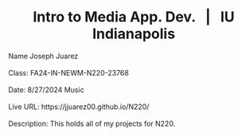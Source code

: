 <h1 align="center">Intro to Media App. Dev. &nbsp | &nbsp IU Indianapolis</h1>
Name Joseph Juarez <br> <br>
Class: FA24-IN-NEWM-N220-23768 <br> <br>
Date: 8/27/2024 Music <br> <br>
Live URL: https://jjuarez00.github.io/N220/ <br> <br>
Description: This holds all of my projects for N220.
